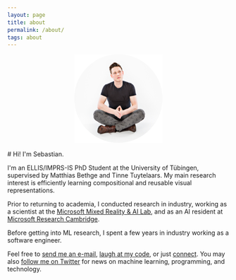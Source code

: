 ```yaml
---
layout: page
title: about
permalink: /about/
tags: about
---
```

<p style="text-align:center;"><img src="/images/me.png" width="200" height="200" alt="Sebastian Dziadzio" class="center"/> </p>
# Hi! I'm Sebastian.

I'm an ELLIS/IMPRS-IS PhD Student at the University of Tübingen, supervised by Matthias Bethge and Tinne Tuytelaars. My main research interest is efficiently learning compositional and reusable visual representations.

Prior to returning to academia, I conducted research in industry, working as a scientist at the [Microsoft Mixed Reality & AI Lab](https://www.microsoft.com/en-us/research/lab/mixed-reality-ai-lab-cambridge/), and as an AI resident at [Microsoft Research Cambridge](https://www.microsoft.com/en-us/research/lab/microsoft-research-cambridge/).

Before getting into ML research, I spent a few years in industry working as a software engineer.

Feel free to [send me an e-mail](mailto:dziadzio@hey.com), [laugh at my code](https://github.com/sebastiandziadzio), or just [connect](https://linkedin.com/in/sebastiandziadzio). You may also [follow me on Twitter](https://twitter.com/sebadzia) for news on machine learning, programming, and technology.
